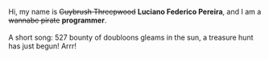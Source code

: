 Hi, my name is ~~Guybrush Threepwood~~ **Luciano Federico Pereira**, and I am a ~~wannabe pirate~~ **programmer**.<br><br>A short song: 527 bounty of doubloons gleams in the sun, a treasure hunt has just begun! Arrr!
